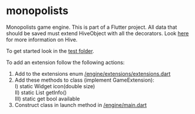 # monopolists
Monopolists game engine.
This is part of a Flutter project.
All data that should be saved must extend HiveObject with all the decorators.
Look [here](https://docs.hivedb.dev/#/custom-objects/type_adapters) for more information on Hive.

To get started look in the [test folder](../../tree/master/engine/test/engine_test.dart).

To add an extension follow the following actions:
  1) Add to the extensions enum [/engine/extensions/extensions.dart](../../tree/master/engine/kernel/extensions/extensions.dart)
  2) Add these methods to class (implement GameExtension):\
    I) static Widget icon(double size)\
    II) static List<Info> getInfo()\
    III) static get bool available
  3) Construct class in launch method in [/engine/main.dart](../../tree/master/engine/kernel/main.dart)
